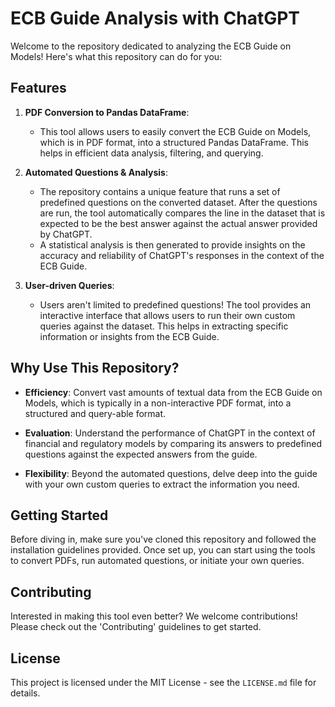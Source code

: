 # ECB Guide Analysis with ChatGPT

Welcome to the repository dedicated to analyzing the ECB Guide on Models! Here's what this repository can do for you:

## Features

1. **PDF Conversion to Pandas DataFrame**:
   - This tool allows users to easily convert the ECB Guide on Models, which is in PDF format, into a structured Pandas DataFrame. This helps in efficient data analysis, filtering, and querying.

2. **Automated Questions & Analysis**:
   - The repository contains a unique feature that runs a set of predefined questions on the converted dataset. After the questions are run, the tool automatically compares the line in the dataset that is expected to be the best answer against the actual answer provided by ChatGPT. 
   - A statistical analysis is then generated to provide insights on the accuracy and reliability of ChatGPT's responses in the context of the ECB Guide.

3. **User-driven Queries**:
   - Users aren't limited to predefined questions! The tool provides an interactive interface that allows users to run their own custom queries against the dataset. This helps in extracting specific information or insights from the ECB Guide.

## Why Use This Repository?

- **Efficiency**: Convert vast amounts of textual data from the ECB Guide on Models, which is typically in a non-interactive PDF format, into a structured and query-able format.
  
- **Evaluation**: Understand the performance of ChatGPT in the context of financial and regulatory models by comparing its answers to predefined questions against the expected answers from the guide.
  
- **Flexibility**: Beyond the automated questions, delve deep into the guide with your own custom queries to extract the information you need.

## Getting Started

Before diving in, make sure you've cloned this repository and followed the installation guidelines provided. Once set up, you can start using the tools to convert PDFs, run automated questions, or initiate your own queries.

## Contributing

Interested in making this tool even better? We welcome contributions! Please check out the 'Contributing' guidelines to get started.

## License

This project is licensed under the MIT License - see the `LICENSE.md` file for details.

